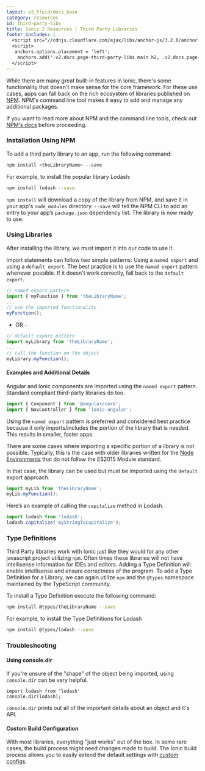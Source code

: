 ```yaml
---
layout: v2_fluid/docs_base
category: resources
id: third-party-libs
title: Ionic 2 Resources | Third Party Libraries
footer_includes: |
  <script src="//cdnjs.cloudflare.com/ajax/libs/anchor-js/3.2.0/anchor.min.js"></script>
  <script>
   anchors.options.placement = 'left';
    anchors.add('.v2.docs.page-third-party-libs main h2, .v2.docs.page-third-party-libs main h3');
  </script>
---
```



While there are many great built-in features in Ionic, there's some functionality that doesn't make sense for the core framework. For these use cases, apps can fall back on the rich ecosystem of libraries published on [NPM](https://www.npmjs.com). NPM's command line tool makes it easy to add and manage any additional packages.

If you want to read more about NPM and the command line tools, check out [NPM's docs](https://docs.npmjs.com/) before proceeding.

### Installation Using NPM

To add a third party library to an app, run the following command:

```bash
npm install <theLibraryName> --save
```

For example, to install the popular library Lodash:

```bash
npm install lodash --save
```

`npm install` will download a copy of the library from NPM, and save it in your app's `node_modules` directory.  `--save` will tell the NPM CLI to add an entry to your app’s `package.json` dependency list. The library is now ready to use.

### Using Libraries

After installing the library, we must import it into our code to use it.

Import statements can follow two simple patterns: Using a `named export` and using a `default export`. The best practice is to use the `named export` pattern whenever possible. If it doesn't work correctly, fall back to the `default export`.

```typescript
// named export pattern
import { myFunction } from 'theLibraryName';
...
// use the imported functionality
myFunction();
```

- OR -

```typescript
// default export pattern
import myLibrary from 'theLibraryName';
...
// call the function on the object
myLibrary.myFunction();
```


#### Examples and Additional Details

Angular and Ionic components are imported using the `named export` pattern. Standard compliant third-party libraries do too.

```typescript
import { Component } from '@angular/core';
import { NavController } from 'ionic-angular';
```

Using the `named export` pattern is preferred and considered best practice because it only imports/includes the portion of the library that is needed. This results in smaller, faster apps.

There are some cases where importing a specific portion of a library is not possible. Typically, this is the case with older libraries written for the [Node Environments](https://nodejs.org/en/) that do not follow the ES2015 Module standard.

In that case, the library can be used but must be imported using the `default` export approach.

```typescript
import myLib from 'theLibraryName';
myLib.myFunction();
```

Here’s an example of calling the `capitalize` method in Lodash.

```typescript
import lodash from 'lodash';
lodash.capitalize('myStringToCapitalize');
```

### Type Definitions

Third Party libraries work with Ionic just like they would for any other javascript project utilizing `npm`. Often times these libraries will not have intellisense information for IDEs and editors. Adding a Type Definition will enable intellisense and ensure correctness of the program. To add a Type Definition for a Library, we can again utilize `npm` and the `@types` namespace maintained by the TypeScript community.

To install a Type Definition execute the following command:

```bash
npm install @types/theLibraryName --save
```

For example, to install the Type Definitions for Lodash

```bash
npm install @types/lodash --save
```

### Troubleshooting

#### Using console.dir
If you're unsure of the "shape" of the object being imported, using `console.dir` can be very helpful.

```
import lodash from 'lodash'
console.dir(lodash);
```

`console.dir` prints out all of the important details about an object and it's API.

#### Custom Build Configuration
With most libraries, everything "just works" out of the box. In some rare cases, the build process might need changes made to build. The Ionic build process allows you to easily extend the default settings with [custom configs](https://github.com/driftyco/ionic-app-scripts#custom-config-files).
